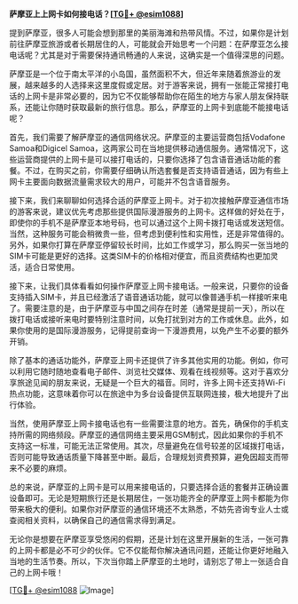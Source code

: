 **萨摩亚上上网卡如何接电话？[[TG💪+ @esim1088](https://t.me/s/esim1088)]**

提到萨摩亚，很多人可能会想到那里的美丽海滩和热带风情。不过，如果你是计划前往萨摩亚旅游或者长期居住的人，可能就会开始思考一个问题：在萨摩亚怎么接电话呢？尤其是对于需要保持通讯畅通的人来说，这确实是一个值得深思的问题。

萨摩亚是一个位于南太平洋的小岛国，虽然面积不大，但近年来随着旅游业的发展，越来越多的人选择来这里度假或定居。对于游客来说，拥有一张能正常接打电话的上网卡是非常必要的，因为它不仅能够帮助你在陌生的地方与家人朋友保持联系，还能让你随时获取最新的旅行信息。那么，萨摩亚的上网卡到底能不能接电话呢？

首先，我们需要了解萨摩亚的通信网络状况。萨摩亚的主要运营商包括Vodafone Samoa和Digicel Samoa，这两家公司在当地提供移动通信服务。通常情况下，这些运营商提供的上网卡是可以接打电话的，只要你选择了包含语音通话功能的套餐。不过，在购买之前，你需要仔细确认所选套餐是否支持语音通话，因为有些上网卡主要面向数据流量需求较大的用户，可能并不包含语音服务。

接下来，我们来聊聊如何选择合适的萨摩亚上网卡。对于初次接触萨摩亚通信市场的游客来说，建议优先考虑那些提供国际漫游服务的上网卡。这样做的好处在于，即使你的手机不是萨摩亚本地号码，也可以通过这个上网卡拨打电话或发送短信。当然，这种服务可能会稍微贵一些，但考虑到便利性和实用性，还是非常值得的。另外，如果你打算在萨摩亚停留较长时间，比如工作或学习，那么购买一张当地的SIM卡可能是更好的选择。这类SIM卡的价格相对便宜，而且资费结构也更加灵活，适合日常使用。

接下来，让我们具体看看如何操作萨摩亚上网卡接电话。一般来说，只要你的设备支持插入SIM卡，并且已经激活了语音通话功能，就可以像普通手机一样接听来电了。需要注意的是，由于萨摩亚与中国之间存在时差（通常是提前一天），所以在拨打电话或接听来电时要特别注意时间，以免打扰到对方的工作或休息。此外，如果你使用的是国际漫游服务，记得提前查询一下漫游费用，以免产生不必要的额外开销。

除了基本的通话功能外，萨摩亚上网卡还提供了许多其他实用的功能。例如，你可以利用它随时随地查看电子邮件、浏览社交媒体、观看在线视频等。这对于喜欢分享旅途见闻的朋友来说，无疑是一个巨大的福音。同时，许多上网卡还支持Wi-Fi热点功能，这意味着你可以在旅途中为多台设备提供互联网连接，极大地提升了出行体验。

当然，使用萨摩亚上网卡接电话也有一些需要注意的地方。首先，确保你的手机支持所需的网络频段。萨摩亚的通信网络主要采用GSM制式，因此如果你的手机不支持这一标准，可能无法正常使用。其次，尽量避免在信号较差的区域拨打电话，否则可能导致通话质量下降甚至中断。最后，合理规划资费预算，避免因超支而带来不必要的麻烦。

总的来说，萨摩亚的上网卡是可以用来接电话的，只要选择合适的套餐并正确设置设备即可。无论是短期旅行还是长期居住，一张功能齐全的萨摩亚上网卡都能为你带来极大的便利。如果你对萨摩亚的通信环境还不太熟悉，不妨先咨询专业人士或查阅相关资料，以确保自己的通信需求得到满足。

无论你是想要在萨摩亚享受悠闲的假期，还是计划在这里开展新的生活，一张可靠的上网卡都是必不可少的伙伴。它不仅能帮你解决通讯问题，还能让你更好地融入当地的生活节奏。所以，下次当你踏上萨摩亚的土地时，请别忘了带上一张适合自己的上网卡哦！

[[TG💪+ @esim1088](https://t.me/s/esim1088) ![Image](https://i.postimg.cc/4NQfJmqS/Snipaste-2025-05-13-00-14-12.png)]